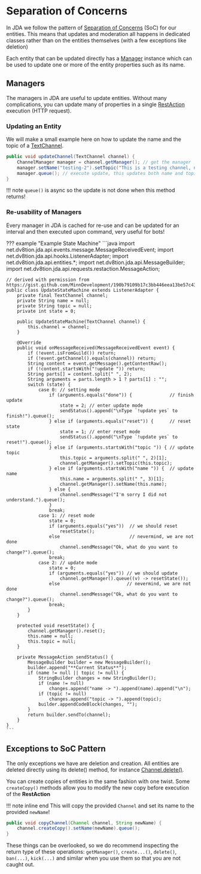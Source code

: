 # Separation of Concerns

In JDA we follow the pattern of [Separation of Concerns](https://en.wikipedia.org/wiki/Separation_of_concerns) (SoC) for our entities.
This means that updates and moderation all happens in dedicated classes rather than on the entities themselves (with a few exceptions like deletion)

Each entity that can be updated directly has a [Manager](#managers) instance which can be used to update one or more of the entity properties such as its name.

## Managers

The managers in JDA are useful to update entities.
Without many complications, you can update many of properties in a single [RestAction](using-restaction.md) execution (HTTP request).

### Updating an Entity

We will make a small example here on how to update the name and the topic of a [TextChannel](https://ci.dv8tion.net/job/JDA5/javadoc/net/dv8tion/jda/api/entities/TextChannel.html).

```java
public void updateChannel(TextChannel channel) {
    ChannelManager manager = channel.getManager(); // get the manager
    manager.setName("testing-2").setTopic("This is a testing channel, no memes allowed"); // set the new values
    manager.queue(); // execute update, this updates both name and topic
}
```
!!! note 
    `queue()` is async so the update is not done when this method returns!

### Re-usability of Managers

Every manager in JDA is cached for re-use and can be updated for an interval and then executed upon command, very useful for bots!

??? example "Example State Machine"
    ```java
    import net.dv8tion.jda.api.events.message.MessageReceivedEvent;
    import net.dv8tion.jda.api.hooks.ListenerAdapter;
    import net.dv8tion.jda.api.entities.*;
    import net.dv8tion.jda.api.MessageBuilder;
    import net.dv8tion.jda.api.requests.restaction.MessageAction;

    // derived with permission from https://gist.github.com/MinnDevelopment/190b79109b17c3bb446eea13be57c43c
    public class UpdateStateMachine extends ListenerAdapter {
        private final TextChannel channel;
        private String name = null;
        private String topic = null;
        private int state = 0;
    
        public UpdateStateMachine(TextChannel channel) {
            this.channel = channel;
        }
    
        @Override
        public void onMessageReceived(MessageReceivedEvent event) {
            if (!event.isFromGuild()) return;
            if (!event.getChannel().equals(channel)) return;
            String content = event.getMessage().getContentRaw();
            if (!content.startsWith("!update ")) return;
            String parts[] = content.split(" ", 2);
            String arguments = parts.length > 1 ? parts[1] : "";
            switch (state) {
                case 0: // setting mode
                    if (arguments.equals("done")) {              // finish update
                        state = 2; // enter update mode
                        sendStatus().append("\nType `!update yes` to finish!").queue();
                    } else if (arguments.equals("reset")) {      // reset state
                        state = 1; // enter reset mode
                        sendStatus().append("\nType `!update yes` to reset!").queue();
                    } else if (arguments.startsWith("topic ")) { // update topic
                        this.topic = arguments.split(" ", 2)[1];
                        channel.getManager().setTopic(this.topic);
                    } else if (arguments.startsWith("name ")) {  // update name
                        this.name = arguments.split(" ", 3)[1];
                        channel.getManager().setName(this.name);
                    } else {
                        channel.sendMessage("I'm sorry I did not understand.").queue();
                    }
                    break;
                case 1: // reset mode
                    state = 0;
                    if (arguments.equals("yes"))  // we should reset
                        resetState();
                    else                          // nevermind, we are not done
                        channel.sendMessage("Ok, what do you want to change?").queue();
                    break;
                case 2: // update mode
                    state = 0;
                    if (arguments.equals("yes")) // we should update
                        channel.getManager().queue((v) -> resetState());
                    else                         // nevermind, we are not done
                        channel.sendMessage("Ok, what do you want to change?").queue();
                    break;
            }
        }
    
        protected void resetState() {
            channel.getManager().reset();
            this.name = null;
            this.topic = null;
        }
    
        private MessageAction sendStatus() {
            MessageBuilder builder = new MessageBuilder();
            builder.append("**Current Status**");
            if (name != null || topic != null) {
                StringBuilder changes = new StringBuilder();
                if (name != null)
                    changes.append("name -> ").append(name).append("\n");
                if (topic != null)
                    changes.append("topic -> ").append(topic);
                builder.appendCodeBlock(changes, "");
            }
            return builder.sendTo(channel);
        }
    }
    ```

## Exceptions to SoC Pattern

The only exceptions we have are deletion and creation.
All entities are deleted directly using its delete() method, for instance [Channel.delete()](https://ci.dv8tion.net/job/JDA5/javadoc/net/dv8tion/jda/api/entities/Channel.html#delete()).

You can create copies of entities in the same fashion with one twist. Some `createCopy()` methods allow you to modify the new copy before execution of the **RestAction**

!!! note inline end 
    This will copy the provided `Channel` and set its name to the provided `newName`!

```java
public void copyChannel(Channel channel, String newName) {
    channel.createCopy().setName(newName).queue();
}
```


These things can be overlooked, so we do recommend inspecting the return type of these operations: `getManager()`, `create...()`, `delete()`, `ban(...)`, `kick(...)` and similar when you use them so that you are not caught out.